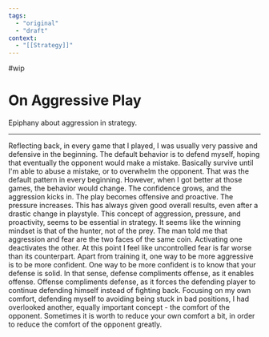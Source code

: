 ```yaml
---
tags:
  - "original"
  - "draft"
context:
  - "[[Strategy]]"
---
```


#wip

# On Aggressive Play

Epiphany about aggression in strategy.

---

Reflecting back, in every game that I played, I was usually very passive and defensive in the beginning. The default behavior is to defend myself, hoping that eventually the opponent would make a mistake. Basically survive until I'm able to abuse a mistake, or to overwhelm the opponent. That was the default pattern in every beginning. However, when I got better at those games, the behavior would change. The confidence grows, and the aggression kicks in. The play becomes offensive and proactive. The pressure increases. This has always given good overall results, even after a drastic change in playstyle. This concept of aggression, pressure, and proactivity, seems to be essential in strategy. It seems like the winning mindset is that of the hunter, not of the prey. The man told me that aggression and fear are the two faces of the same coin. Activating one deactivates the other. At this point I feel like uncontrolled fear is far worse than its counterpart. Apart from training it, one way to be more aggressive is to be more confident. One way to be more confident is to know that your defense is solid. In that sense, defense compliments offense, as it enables offense. Offense compliments defense, as it forces the defending player to continue defending himself instead of fighting back. Focusing on my own comfort, defending myself to avoiding being stuck in bad positions, I had overlooked another, equally important concept - the comfort of the opponent. Sometimes it is worth to reduce your own comfort a bit, in order to reduce the comfort of the opponent greatly.
